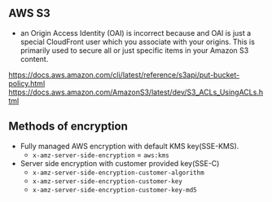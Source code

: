 ## AWS S3

- an Origin Access Identity (OAI) is incorrect because and OAI is just a special CloudFront user which you associate with your origins. This is primarily used to secure all or just specific items in your Amazon S3 content.

https://docs.aws.amazon.com/cli/latest/reference/s3api/put-bucket-policy.html
https://docs.aws.amazon.com/AmazonS3/latest/dev/S3_ACLs_UsingACLs.html

## Methods of encryption

- Fully managed AWS encryption with default KMS key(SSE-KMS).
  - `x-amz-server-side-encryption` = `aws:kms`
- Server side encryption with customer provided key(SSE-C)
  - `x-amz-server-side-encryption-customer-algorithm`
  - `x-amz-server-side-encryption-customer-key`
  - `x-amz-server-side-encryption-customer-key-md5`

  
